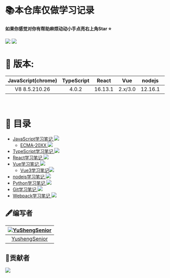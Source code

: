 # **📚本仓库仅做学习记录**
**如果你感觉对你有帮助麻烦动动小手点亮右上角Star ⭐️**<br>  
<a href='#'><img src='https://img.shields.io/badge/%E4%B8%80%E4%B8%AA%E5%89%8D%E7%AB%AF%E7%9A%84%E6%88%90%E9%95%BF%E5%8E%86%E7%A8%8B-%E6%89%93%E6%80%AA%E4%B8%AD...-brightgreen'></a>  <a href='#'>
<img src='https://img.shields.io/badge/-%E8%BD%AC%E8%BD%BD%E8%AF%B7%E6%B3%A8%E6%98%8E%E5%87%BA%E5%A4%84-red'>  
</a>

# 🚀 版本:
| JavaScript(chrome) | TypeScript | React | Vue | nodejs | Python | Git |
| :---: | :---: | :---: | :---: | :---: | :---: | :---: |
| V8 8.5.210.26 | 4.0.2 | 16.13.1 | 2.x/3.0 | 12.16.1 | 3.8.5 | 2.23.0 |
<br>  

# 📖 目录 
<!-- [我的网站](http://www.yushengsenior.top) -->
* [JavaScript学习笔记  <img  src='https://img.shields.io/badge/Finish-0.5%25-7ea04d'>](./JavaScript/JavaScript学习笔记.md)
  * [ECMA-20XX  <img  src='https://img.shields.io/badge/Finish-15%25-7ea04d'>](./JavaScript/ECMA20XX.md)
* [TypeScript学习笔记  <img  src='https://img.shields.io/badge/Finish-30%25-206a5d'> ](./TypeScript/TypeScript学习笔记.md) 
* [React学习笔记  <img  src='https://img.shields.io/badge/Finish-0%25-inactive'>](./React/React学习笔记.md)
* [Vue学习笔记  <img  src='https://img.shields.io/badge/Finish-0%25-inactive'>](./Vue/Vue学习笔记.md)
  * [Vue3学习笔记<img  src='https://img.shields.io/badge/Finish-8%25-7ea04d'>](./Vue/Vue3学习笔记.md)
* [nodejs学习笔记  <img  src='https://img.shields.io/badge/Finish-0%25-inactive'>](./nodejs/nodejs学习笔记.md)
* [Python学习笔记  <img  src='https://img.shields.io/badge/Finish-0.2%25-7ea04d'>](./Python/Python学习笔记.md)
* [Git学习笔记  <img  src='https://img.shields.io/badge/Finish-0%25-inactive'>](./Git/Git学习笔记.md)
* [Webpack学习笔记  <img  src='https://img.shields.io/badge/Finish-15%25-7ea04d'>](./Webpack/Webpack学习笔记.md)

## 🖋编写者  
|[![YuShengSenior](https://avatars1.githubusercontent.com/u/53929086?s=30&u=3e8fea49d49e8141dc27aa227d2b6eb7aa24f02b&v=4)](https://github.com/YuShengSenior/)|
| :---: |
| [YushengSenior](https://github.com/YuShengSenior) |



## 🎉贡献者
<img src='https://opencollective.com/study-note/tiers/backer.svg?width=890'> 


